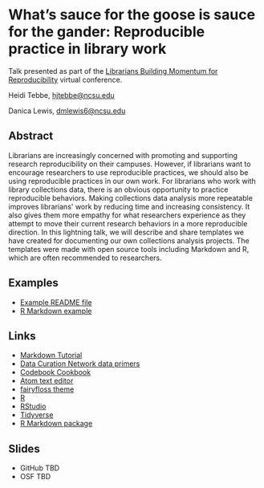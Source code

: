 # What’s sauce for the goose is sauce for the gander: Reproducible practice in library work
Talk presented as part of the [Librarians Building Momentum for Reproducibility](https://vickysteeves.gitlab.io/librarians-reproducibility/) virtual conference.

Heidi Tebbe, hjtebbe@ncsu.edu

Danica Lewis, dmlewis6@ncsu.edu 


## Abstract

Librarians are increasingly concerned with promoting and supporting research reproducibility on their campuses. However, if librarians want to encourage researchers to use reproducible practices, we should also be using reproducible practices in our own work. For librarians who work with library collections data, there is an obvious opportunity to practice reproducible behaviors. Making collections data analysis more repeatable improves librarians' work by reducing time and increasing consistency. It also gives them more empathy for what researchers experience as they attempt to move their current research behaviors in a more reproducible direction. In this lightning talk, we will describe and share templates we have created for documenting our own collections analysis projects. The templates were made with open source tools including Markdown and R, which are often recommended to researchers.

## Examples
* [Example README file](example-README.md)
* [R Markdown example](Demo-rmarkdown.md)

## Links
* [Markdown Tutorial](https://www.markdowntutorial.com/)
* [Data Curation Network data primers](https://github.com/DataCurationNetwork/data-primers) 
* [Codebook Cookbook](http://www.medicine.mcgill.ca/epidemiology/joseph/pbelisle/CodebookCookbook.html) 
* [Atom text editor](https://atom.io/) 
* [fairyfloss theme](https://atom.io/themes/fairyfloss) 
* [R](https://www.r-project.org/)
* [RStudio](https://rstudio.com/products/rstudio/)
* [Tidyverse](https://www.tidyverse.org/) 
* [R Markdown package](https://rmarkdown.rstudio.com/) 

## Slides
* GitHub TBD
* OSF TBD

